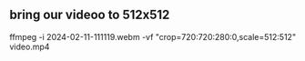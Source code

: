 ## bring our videoo to 512x512

ffmpeg -i 2024-02-11-111119.webm -vf "crop=720:720:280:0,scale=512:512" video.mp4